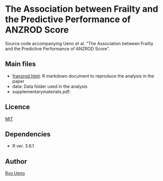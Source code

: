 # The Association between Frailty and the Predictive Performance of ANZROD Score
Source code accompanying Ueno et al. "The Association between Frailty and the Predictive Performance of ANZROD Score".

## Main files
* [franzrod.html](https://github.com/ryo313/franzrod/edit/master/franzrod.html):
R markdown document to reproduce the analysis in the paper
* data: Data folder used in the analysis
* supplementarymaterials.pdf:

## Licence
[MIT](https://github.com/ryo313/franzrod/blob/master/LICENSE)

## Dependencies
* R ver. 3.6.1

## Author
[Ryo Ueno](https://github.com/ryo313/)
